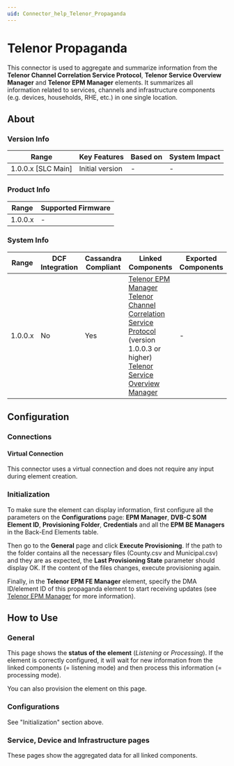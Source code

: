 ```yaml
---
uid: Connector_help_Telenor_Propaganda
---
```


# Telenor Propaganda

This connector is used to aggregate and summarize information from the **Telenor Channel Correlation Service Protocol**, **Telenor Service Overview Manager** and **Telenor EPM Manager** elements. It summarizes all information related to services, channels and infrastructure components (e.g. devices, households, RHE, etc.) in one single location.

## About

### Version Info

| Range                | Key Features     | Based on     | System Impact     |
|----------------------|------------------|--------------|-------------------|
| 1.0.0.x \[SLC Main\] | Initial version  | \-           | \-                |

### Product Info

| Range     | Supported Firmware     |
|-----------|------------------------|
| 1.0.0.x   | \-                     |

### System Info

| **Range** | **DCF Integration** | **Cassandra Compliant** | **Linked Components**                                                                                                                                                                                                                                                                                                  | **Exported Components** |
|-----------|---------------------|-------------------------|------------------------------------------------------------------------------------------------------------------------------------------------------------------------------------------------------------------------------------------------------------------------------------------------------------------------|-------------------------|
| 1.0.0.x   | No                  | Yes                     | [Telenor EPM Manager](xref:Connector_help_Telenor_EPM_Manager)<br>[Telenor Channel Correlation Service Protocol](xref:Connector_help_Telenor_Channel_Correlation_Service_Protocol) (version 1.0.0.3 or higher)<br>[Telenor Service Overview Manager](xref:Connector_help_Telenor_Service_Overview_Manager) | \-                      |

## Configuration

### Connections

#### Virtual Connection

This connector uses a virtual connection and does not require any input during element creation.

### Initialization

To make sure the element can display information, first configure all the parameters on the **Configurations** page: **EPM Manager**, **DVB-C SOM Element ID**, **Provisioning Folder**, **Credentials** and all the **EPM BE Managers** in the Back-End Elements table.

Then go to the **General** page and click **Execute Provisioning**. If the path to the folder contains all the necessary files (County.csv and Municipal.csv) and they are as expected, the **Last Provisioning State** parameter should display OK.
If the content of the files changes, execute provisioning again.

Finally, in the **Telenor EPM FE Manager** element, specify the DMA ID/element ID of this propaganda element to start receiving updates (see [Telenor EPM Manager](xref:Connector_help_Telenor_EPM_Manager) for more information).

## How to Use

### General

This page shows the **status of the element** (*Listening* or *Processing*). If the element is correctly configured, it will wait for new information from the linked components (= listening mode) and then process this information (= processing mode).

You can also provision the element on this page.

### Configurations

See "Initialization" section above.

### Service, Device and Infrastructure pages

These pages show the aggregated data for all linked components.
